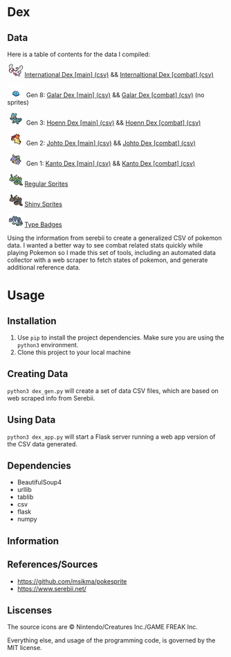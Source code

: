 # Dex 

## Data
Here is a table of contents for the data I compiled:

![img](static/shiny/lugia.png)[International Dex [main] (csv)](data/base_dex_890.csv) && [Internaltional Dex [combat] (csv)](data/combat_dex_890.csv)

![img](static/shiny/ditto.png) Gen 8: [ Galar Dex [main] (csv)](data/base_dex_galar.csv) && [ Galar Dex [combat] (csv)](data/combat_dex_galar.csv) (no sprites)

![img](static/shiny/sceptile.png) Gen 3: [Hoenn Dex [main] (csv)](data/base_dex_hoenn.csv) && [Hoenn Dex [combat] (csv)](data/combat_dex_hoenn.csv)

![img](static/shiny/typhlosion.png) Gen 2: [Johto Dex [main] (csv)](data/base_dex_johto.csv) && [Johto Dex [combat] (csv)](data/combat_dex_johto.csv)

![img](static/shiny/blastoise.png) Gen 1: [ Kanto Dex [main] (csv)](data/base_dex_kanto.csv) && [Kanto Dex [combat] (csv)](data/combat_dex_kanto.csv)

![img](static/regular/rayquaza.png)[Regular Sprites](dex_images.md#regular-sprites)

![img](static/shiny/rayquaza.png)[Shiny Sprites](dex_images.md#shiny-sprites)

![img](static/shiny/regigigas.png)[Type Badges](dex_images.md#type-badges)


Using the information from serebii to create a generalized CSV of pokemon data. I wanted a better way to see combat related stats quickly while playing Pokemon so I made this set of tools, including an automated data collector with a web scraper to fetch states of pokemon, and generate additional reference data.

# Usage
## Installation 
1. Use `pip` to install the project dependencies. Make sure you are using the `python3` environment.
2. Clone this project to your local machine

## Creating Data
`python3 dex_gen.py` will create a set of data CSV files, which are based on web scraped info from Serebii.

## Using Data
`python3 dex_app.py` will start a Flask server running a web app version of the CSV data generated.


## Dependencies
- BeautifulSoup4
- urllib
- tablib
- csv
- flask
- numpy


## Information

## References/Sources
- https://github.com/msikma/pokesprite
- https://www.serebii.net/

## Liscenses
The source icons are © Nintendo/Creatures Inc./GAME FREAK Inc.

Everything else, and usage of the programming code, is governed by the MIT license.